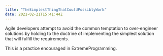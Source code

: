 ```yaml
---
title: "TheSimplestThingThatCouldPossiblyWork"
date: 2021-02-21T15:41:44Z
---
```


Agile developers attempt to avoid the common temptation to over-engineer solutions by holding to the doctrine of implementing the simplest solution that will fulfill the requirements.

This is a practice encouraged in ExtremeProgramming. 